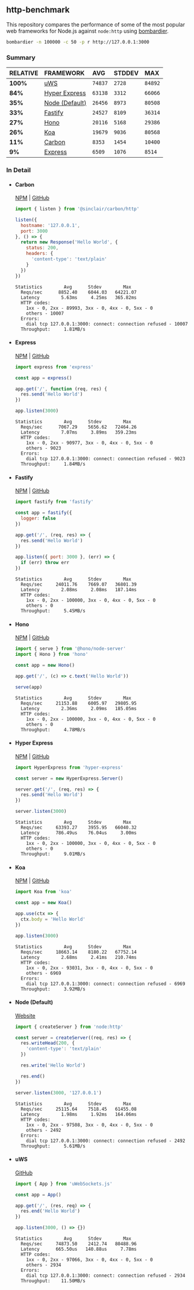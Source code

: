 ## http-benchmark

This repository compares the performance of some of the most popular web frameworks for Node.js against `node:http` using [bombardier](https://github.com/codesenberg/bombardier).

```bash
bombardier -n 100000 -c 50 -p r http://127.0.0.1:3000
```

### Summary

| RELATIVE | FRAMEWORK | AVG | STDDEV | MAX |
| :--- | :--- | :--- | :--- | :--- |
| **100%** | [uWS](#uws) | `74837` | `2728` | `84892` |
| **84%** | [Hyper Express](#hyper-express) | `63138` | `3312` | `66066` |
| **35%** | [Node (Default)](#node-default) | `26456` | `8973` | `80508` |
| **33%** | [Fastify](#fastify) | `24527` | `8109` | `36314` |
| **27%** | [Hono](#hono) | `20116` | `5168` | `29386` |
| **26%** | [Koa](#koa) | `19679` | `9036` | `80568` |
| **11%** | [Carbon](#carbon) | `8353` | `1454` | `10400` |
| **9%** | [Express](#express) | `6509` | `1076` | `8514` |


### In Detail

- #### Carbon
  [NPM](https://npmjs.com/@sinclair/carbon) | [GitHub](https://github.com/sinclairzx81/carbon)
  ```js
  import { listen } from '@sinclair/carbon/http'

  listen({
    hostname: '127.0.0.1',
    port: 3000
  }, () => {
    return new Response('Hello World', {
      status: 200,
      headers: {
        'content-type': 'text/plain'
      }
    })
  })
  ```

  ```
  Statistics        Avg      Stdev        Max
    Reqs/sec      8852.40    6044.03   64221.07
    Latency        5.63ms     4.25ms   365.82ms
    HTTP codes:
      1xx - 0, 2xx - 89993, 3xx - 0, 4xx - 0, 5xx - 0
      others - 10007
    Errors:
      dial tcp 127.0.0.1:3000: connect: connection refused - 10007
    Throughput:     1.81MB/s
  ```

- #### Express
  [NPM](https://npmjs.com/express) | [GitHub](https://github.com/expressjs/express)
  ```js
  import express from 'express'

  const app = express()

  app.get('/', function (req, res) {
    res.send('Hello World')
  })

  app.listen(3000)
  ```

  ```
  Statistics        Avg      Stdev        Max
    Reqs/sec      7067.29    5656.62   72464.26
    Latency        7.07ms     3.89ms   359.23ms
    HTTP codes:
      1xx - 0, 2xx - 90977, 3xx - 0, 4xx - 0, 5xx - 0
      others - 9023
    Errors:
      dial tcp 127.0.0.1:3000: connect: connection refused - 9023
    Throughput:     1.84MB/s
  ```

- #### Fastify
  [NPM](https://npmjs.com/fastify) | [GitHub](https://github.com/fastify/fastify)
  ```js
  import fastify from 'fastify'

  const app = fastify({
    logger: false
  })

  app.get('/', (req, res) => {
    res.send('Hello World')
  })

  app.listen({ port: 3000 }, (err) => {
    if (err) throw err
  })
  ```

  ```
  Statistics        Avg      Stdev        Max
    Reqs/sec     24011.76    7669.07   36801.39
    Latency        2.08ms     2.08ms   187.14ms
    HTTP codes:
      1xx - 0, 2xx - 100000, 3xx - 0, 4xx - 0, 5xx - 0
      others - 0
    Throughput:     5.45MB/s
  ```

- #### Hono
  [NPM](https://npmjs.com/hono) | [GitHub](https://github.com/honojs/hono)
  ```js
  import { serve } from '@hono/node-server'
  import { Hono } from 'hono'

  const app = new Hono()

  app.get('/', (c) => c.text('Hello World'))

  serve(app)
  ```

  ```
  Statistics        Avg      Stdev        Max
    Reqs/sec     21153.88    6005.97   29805.95
    Latency        2.36ms     2.09ms   185.05ms
    HTTP codes:
      1xx - 0, 2xx - 100000, 3xx - 0, 4xx - 0, 5xx - 0
      others - 0
    Throughput:     4.78MB/s
  ```

- #### Hyper Express
  [NPM](https://npmjs.com/hyper-express) | [GitHub](https://github.com/kartikk221/hyper-express)
  ```js
  import HyperExpress from 'hyper-express'

  const server = new HyperExpress.Server()

  server.get('/', (req, res) => {
    res.send('Hello World')
  })

  server.listen(3000)
  ```

  ```
  Statistics        Avg      Stdev        Max
    Reqs/sec     63393.27    3955.95   66040.32
    Latency      786.49us    76.04us     3.00ms
    HTTP codes:
      1xx - 0, 2xx - 100000, 3xx - 0, 4xx - 0, 5xx - 0
      others - 0
    Throughput:     9.01MB/s
  ```

- #### Koa
  [NPM](https://npmjs.com/koa) | [GitHub](https://github.com/koajs/koa)
  ```js
  import Koa from 'koa'

  const app = new Koa()

  app.use(ctx => {
    ctx.body = 'Hello World'
  })

  app.listen(3000)
  ```

  ```
  Statistics        Avg      Stdev        Max
    Reqs/sec     18663.14    8180.22   67752.14
    Latency        2.68ms     2.41ms   210.74ms
    HTTP codes:
      1xx - 0, 2xx - 93031, 3xx - 0, 4xx - 0, 5xx - 0
      others - 6969
    Errors:
      dial tcp 127.0.0.1:3000: connect: connection refused - 6969
    Throughput:     3.92MB/s
  ```

- #### Node (Default)
  [Website](https://nodejs.org/api/http.html)
  ```js
  import { createServer } from 'node:http'

  const server = createServer((req, res) => {
    res.writeHead(200, {
      'content-type': 'text/plain'
    })

    res.write('Hello World')

    res.end()
  })

  server.listen(3000, '127.0.0.1')
  ```

  ```
  Statistics        Avg      Stdev        Max
    Reqs/sec     25115.64    7518.45   61455.08
    Latency        1.98ms     1.92ms   164.06ms
    HTTP codes:
      1xx - 0, 2xx - 97508, 3xx - 0, 4xx - 0, 5xx - 0
      others - 2492
    Errors:
      dial tcp 127.0.0.1:3000: connect: connection refused - 2492
    Throughput:     5.61MB/s
  ```

- #### uWS
  [GitHub](https://github.com/uNetworking/uWebSockets.js)
  ```js
  import { App } from 'uWebSockets.js'

  const app = App()

  app.get('/', (res, req) => {
    res.end('Hello World')
  })

  app.listen(3000, () => {})
  ```

  ```
  Statistics        Avg      Stdev        Max
    Reqs/sec     74873.50    2412.74   80488.96
    Latency      665.50us   140.88us     7.78ms
    HTTP codes:
      1xx - 0, 2xx - 97066, 3xx - 0, 4xx - 0, 5xx - 0
      others - 2934
    Errors:
      dial tcp 127.0.0.1:3000: connect: connection refused - 2934
    Throughput:    11.50MB/s
  ```


